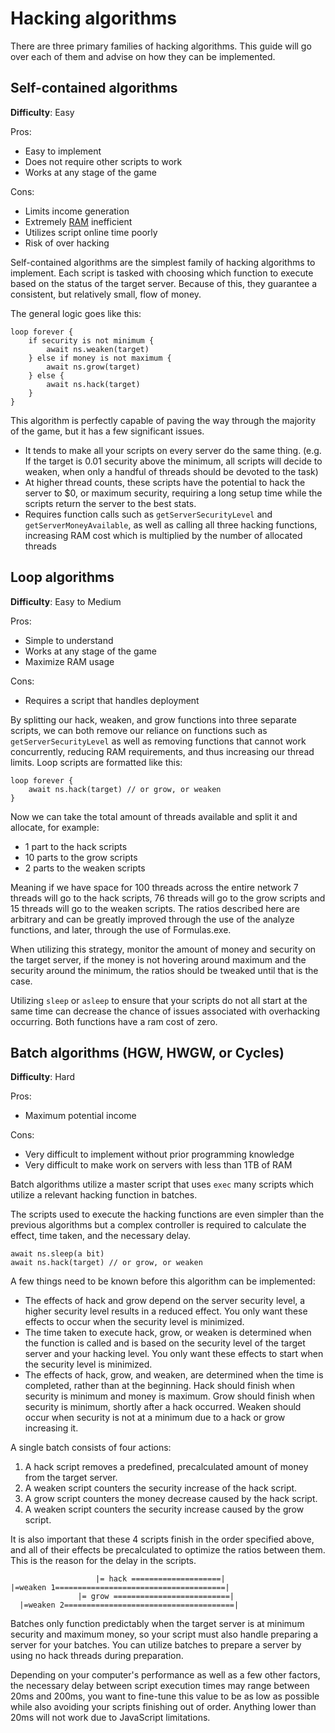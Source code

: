 # Hacking algorithms

There are three primary families of hacking algorithms. This guide will go over each of them and advise on how they can be implemented.

## Self-contained algorithms

**Difficulty**: Easy

Pros:

- Easy to implement
- Does not require other scripts to work
- Works at any stage of the game

Cons:

- Limits income generation
- Extremely [RAM](../basic/ram.md) inefficient
- Utilizes script online time poorly
- Risk of over hacking

Self-contained algorithms are the simplest family of hacking algorithms to implement. Each script is tasked with choosing which function to execute based on the status of the target server. Because of this, they guarantee a consistent, but relatively small, flow of money.

The general logic goes like this:

    loop forever {
        if security is not minimum {
            await ns.weaken(target)
        } else if money is not maximum {
            await ns.grow(target)
        } else {
            await ns.hack(target)
        }
    }

This algorithm is perfectly capable of paving the way through the majority of the game, but it has a few significant issues.

- It tends to make all your scripts on every server do the same thing. (e.g. If the target is 0.01 security above the minimum, all scripts will decide to weaken, when only a handful of threads should be devoted to the task)
- At higher thread counts, these scripts have the potential to hack the server to $0, or maximum security, requiring a long setup time while the scripts return the server to the best stats.
- Requires function calls such as `getServerSecurityLevel` and `getServerMoneyAvailable`, as well as calling all three hacking functions, increasing RAM cost which is multiplied by the number of allocated threads

## Loop algorithms

**Difficulty**: Easy to Medium

Pros:

- Simple to understand
- Works at any stage of the game
- Maximize RAM usage

Cons:

- Requires a script that handles deployment

By splitting our hack, weaken, and grow functions into three separate scripts, we can both remove our reliance on functions such as `getServerSecurityLevel` as well as removing functions that cannot work concurrently, reducing RAM requirements, and thus increasing our thread limits. Loop scripts are formatted like this:

    loop forever {
        await ns.hack(target) // or grow, or weaken
    }

Now we can take the total amount of threads available and split it and allocate, for example:

- 1 part to the hack scripts
- 10 parts to the grow scripts
- 2 parts to the weaken scripts

Meaning if we have space for 100 threads across the entire network 7 threads will go to the hack scripts, 76 threads will go to the grow scripts and 15 threads will go to the weaken scripts. The ratios described here are arbitrary and can be greatly improved through the use of the analyze functions, and later, through the use of Formulas.exe.

When utilizing this strategy, monitor the amount of money and security on the target server, if the money is not hovering around maximum and the security around the minimum, the ratios should be tweaked until that is the case.

Utilizing `sleep` or `asleep` to ensure that your scripts do not all start at the same time can decrease the chance of issues associated with overhacking occurring. Both functions have a ram cost of zero.

## Batch algorithms (HGW, HWGW, or Cycles)

**Difficulty**: Hard

Pros:

- Maximum potential income

Cons:

- Very difficult to implement without prior programming knowledge
- Very difficult to make work on servers with less than 1TB of RAM

Batch algorithms utilize a master script that uses `exec` many scripts which utilize a relevant hacking function in batches.

The scripts used to execute the hacking functions are even simpler than the previous algorithms but a complex controller is required to calculate the effect, time taken, and the necessary delay.

    await ns.sleep(a bit)
    await ns.hack(target) // or grow, or weaken

A few things need to be known before this algorithm can be implemented:

- The effects of hack and grow depend on the server security level, a higher security level results in a reduced effect. You only want these effects to occur when the security level is minimized.
- The time taken to execute hack, grow, or weaken is determined when the function is called and is based on the security level of the target server and your hacking level. You only want these effects to start when the security level is minimized.
- The effects of hack, grow, and weaken, are determined when the time is completed, rather than at the beginning. Hack should finish when security is minimum and money is maximum. Grow should finish when security is minimum, shortly after a hack occurred. Weaken should occur when security is not at a minimum due to a hack or grow increasing it.

A single batch consists of four actions:

1. A hack script removes a predefined, precalculated amount of money from the target server.
2. A weaken script counters the security increase of the hack script.
3. A grow script counters the money decrease caused by the hack script.
4. A weaken script counters the security increase caused by the grow script.

It is also important that these 4 scripts finish in the order specified above, and all of their effects be precalculated to optimize the ratios between them. This is the reason for the delay in the scripts.

                       |= hack ====================|
    |=weaken 1======================================|
                   |= grow ==========================|
      |=weaken 2======================================|

Batches only function predictably when the target server is at minimum security and maximum money, so your script must also handle preparing a server for your batches. You can utilize batches to prepare a server by using no hack threads during preparation.

Depending on your computer's performance as well as a few other factors, the necessary delay between script execution times may range between 20ms and 200ms, you want to fine-tune this value to be as low as possible while also avoiding your scripts finishing out of order. Anything lower than 20ms will not work due to JavaScript limitations.

